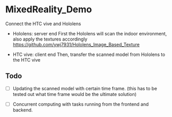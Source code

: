 # MixedReality_Demo
Connect the HTC vive and Hololens

- Hololens: server end 
First the Hololens will scan the indoor environment, also apply the textures accordingly
https://github.com/ywj7931/Hololens_Image_Based_Texture

- HTC vive: client end
Then, transfer the scanned model from Hololens to the HTC vive

Todo
-----
- [ ] Updating the scanned model with certain time frame. 
(this has to be tested out what time frame would be the ultimate solution)

- [ ] Concurrent computing with tasks running from the frontend and backend.
